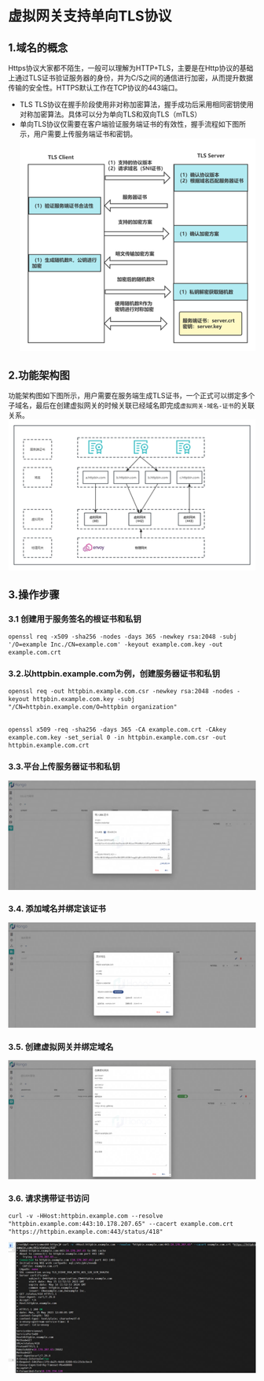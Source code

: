 # 虚拟网关支持单向TLS协议
## 1.域名的概念
Https协议大家都不陌生，一般可以理解为HTTP+TLS，主要是在Http协议的基础上通过TLS证书验证服务器的身份，并为C/S之间的通信进行加密，从而提升数据传输的安全性。HTTPS默认工作在TCP协议的443端口。
* TLS
  TLS协议在握手阶段使用非对称加密算法，握手成功后采用相同密钥使用对称加密算法。具体可以分为单向TLS和双向TLS（mTLS）
* 单向TLS协议仅需要在客户端验证服务端证书的有效性，握手流程如下图所示，用户需要上传服务端证书和密钥。
![](image/单向TLS.png)
## 2.功能架构图
功能架构图如下图所示，用户需要在服务端生成TLS证书，一个正式可以绑定多个子域名，最后在创建虚拟网关的时候关联已经域名即完成```虚拟网关-域名-证书```的关联关系。
![](image/单向TLS功能架构图.png)
## 3.操作步骤
### 3.1 创建用于服务签名的根证书和私钥
```shell
openssl req -x509 -sha256 -nodes -days 365 -newkey rsa:2048 -subj '/O=example Inc./CN=example.com' -keyout example.com.key -out example.com.crt
```
### 3.2.以httpbin.example.com为例，创建服务器证书和私钥
```shell
openssl req -out httpbin.example.com.csr -newkey rsa:2048 -nodes -keyout httpbin.example.com.key -subj "/CN=httpbin.example.com/O=httpbin organization"
```
```shell

openssl x509 -req -sha256 -days 365 -CA example.com.crt -CAkey example.com.key -set_serial 0 -in httpbin.example.com.csr -out httpbin.example.com.crt
```
### 3.3.平台上传服务器证书和私钥
![](image/导入服务器证书和私钥.png)

### 3.4. 添加域名并绑定该证书
![](image/创建域名并绑定证书.png)

### 3.5. 创建虚拟网关并绑定域名
![](image/创建虚拟网关并绑定域名.png)

### 3.6. 请求携带证书访问
```shell
curl -v -HHost:httpbin.example.com --resolve "httpbin.example.com:443:10.178.207.65" --cacert example.com.crt "https://httpbin.example.com:443/status/418"
```
![](image/携带证书请求.png)